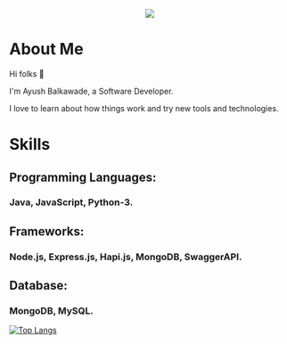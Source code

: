 
<p align="center">
    <img src="https://github-readme-stats.vercel.app/api?username=ayushbalkawade&show_icons=true&count_private=true&theme=dark"/>
</p>

# About Me
Hi folks :wave: 

I'm Ayush Balkawade, a Software Developer.

I love to learn about how things work and try new tools and technologies.

# Skills
## Programming Languages:

### Java, JavaScript, Python-3.
<!-- * C/C++
* JavaScript (ES6)
* Java
* Python 3 -->

## Frameworks:

### Node.js, Express.js, Hapi.js, MongoDB, SwaggerAPI.

## Database:

### MongoDB, MySQL.
    
 [![Top Langs](https://github-readme-stats.vercel.app/api/top-langs/?username=ayushbalkawade&layout=compact&theme=vision-friendly-dark&show_icons=true)](https://github.com/ayushbalkawade/github-readme-stats)
